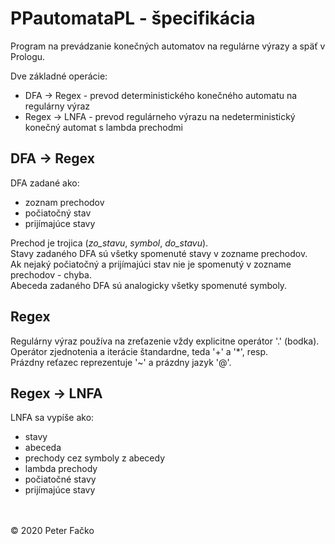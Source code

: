 # PPautomataPL - špecifikácia

Program na prevádzanie konečných automatov na regulárne výrazy a späť v Prologu.

Dve základné operácie:
* DFA -> Regex - prevod deterministického konečného automatu na regulárny výraz
* Regex -> LNFA - prevod regulárneho výrazu na nedeterministický konečný automat s lambda prechodmi


## DFA -> Regex

DFA zadané ako:
* zoznam prechodov
* počiatočný stav
* prijímajúce stavy

Prechod je trojica (*zo_stavu*, *symbol*, *do_stavu*).\
Stavy zadaného DFA sú všetky spomenuté stavy v zozname prechodov.\
Ak nejaký počiatočný a prijímajúci stav nie je spomenutý v zozname prechodov - chyba.\
Abeceda zadaného DFA sú analogicky všetky spomenuté symboly.


## Regex

Regulárny výraz používa na zreťazenie vždy explicitne operátor '.' (bodka).\
Operátor zjednotenia a iterácie štandardne, teda '+' a '*', resp.\
Prázdny reťazec reprezentuje '~' a prázdny jazyk '@'.


## Regex -> LNFA

LNFA sa vypíše ako:
* stavy
* abeceda
* prechody cez symboly z abecedy
* lambda prechody
* počiatočné stavy
* prijímajúce stavy

\
\
© 2020 Peter Fačko